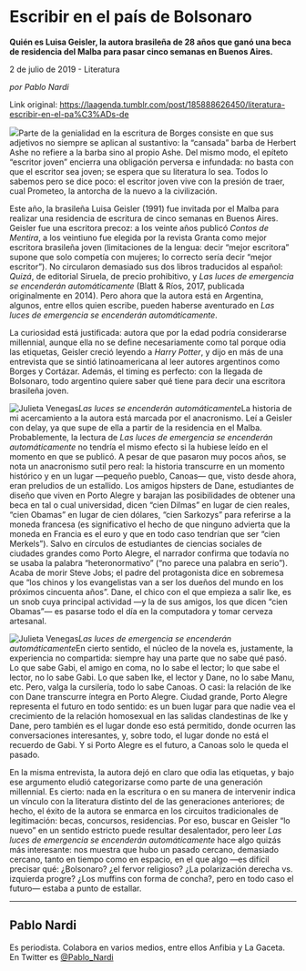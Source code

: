 # Escribir en el país de Bolsonaro

**Quién es Luisa Geisler, la autora brasileña de 28 años que ganó una beca de residencia del Malba para pasar cinco semanas en Buenos Aires.**

2 de julio de 2019 - Literatura

_por Pablo Nardi_

Link original: https://laagenda.tumblr.com/post/185888626450/literatura-escribir-en-el-pa%C3%ADs-de

![](https://64.media.tumblr.com/6f671edd4040867da069feae1417ab2c/6fcefec2ad4727be-bd/s500x750/3fdeeb98f7dbc4212c4fb0f26b9a0c21ef8cdfe8.jpg)Parte de la genialidad en la escritura de Borges consiste en que sus adjetivos no siempre se aplican al sustantivo: la “cansada” barba de Herbert Ashe no refiere a la barba sino al propio Ashe. Del mismo modo, el epíteto “escritor joven” encierra una obligación perversa e infundada: no basta con que el escritor sea joven; se espera que su literatura lo sea. Todos lo sabemos pero se dice poco: el escritor joven vive con la presión de traer, cual Prometeo, la antorcha de la nuevo a la civilización.   


Este año, la brasileña Luisa Geisler (1991) fue invitada por el Malba para realizar una residencia de escritura de cinco semanas en Buenos Aires. Geisler fue una escritora precoz: a los veinte años publicó *Contos de Mentira*, a los veintiuno fue elegida por la revista Granta como mejor escritora brasileña joven (limitaciones de la lengua: decir “mejor escritora” supone que solo competía con mujeres; lo correcto sería decir “mejor escritor”). No circularon demasiado sus dos libros traducidos al español: *Quizá*, de editorial Siruela, de precio prohibitivo, y *Las luces de emergencia se encenderán automáticamente* (Blatt & Ríos, 2017, publicada originalmente en 2014). Pero ahora que la autora está en Argentina, algunos, entre ellos quien escribe, pueden haberse aventurado en *Las luces de emergencia se encenderán automáticamente*. 

La curiosidad está justificada: autora que por la edad podría considerarse millennial, aunque ella no se define necesariamente como tal porque odia las etiquetas, Geisler creció leyendo a *Harry Potter*, y dijo en más de una entrevista que se sintió latinoamericana al leer autores argentinos como Borges y Cortázar. Además, el timing es perfecto: con la llegada de Bolsonaro, todo argentino quiere saber qué tiene para decir una escritora brasileña joven. 

![Julieta Venegas](https://64.media.tumblr.com/7d2bed739cd6aaa2cae22acc3f7b0eaa/6fcefec2ad4727be-3b/s250x400/68bca7ef13d2df5e58bd09a19a220593ccd0648b.jpg)*Las luces se encenderán automáticamente*La historia de mi acercamiento a la autora está marcada por el anacronismo. Leí a Geisler con delay, ya que supe de ella a partir de la residencia en el Malba. Probablemente, la lectura de *Las luces de emergencia se encenderán automáticamente* no tendría el mismo efecto si la hubiese leído en el momento en que se publicó. A pesar de que pasaron muy pocos años, se nota un anacronismo sutil pero real: la historia transcurre en un momento histórico y en un lugar —pequeño pueblo, Canoas— que, visto desde ahora, eran preludios de un estallido. Los amigos hipsters de Dane, estudiantes de diseño que viven en Porto Alegre y barajan las posibilidades de obtener una beca en tal o cual universidad, dicen “cien Dilmas” en lugar de cien reales, “cien Obamas” en lugar de cien dólares, “cien Sarkozys” para referirse a la moneda francesa (es significativo el hecho de que ninguno advierta que la moneda en Francia es el euro y que en todo caso tendrían que ser “cien Merkels”). Salvo en círculos de estudiantes de ciencias sociales de ciudades grandes como Porto Alegre, el narrador confirma que todavía no se usaba la palabra “heteronormativo” (“no parece una palabra en serio”). Acaba de morir Steve Jobs; el padre del protagonista dice en sobremesa que “los chinos y los evangelistas van a ser los dueños del mundo en los próximos cincuenta años”. Dane, el chico con el que empieza a salir Ike, es un snob cuya principal actividad —y la de sus amigos, los que dicen “cien Obamas”— es pasarse todo el día en la computadora y tomar cerveza artesanal. 

![Julieta Venegas](https://64.media.tumblr.com/0d6d1c842177d9548ca0c018ca8bb31d/6fcefec2ad4727be-7d/s250x400/691e33514fb2844b033db748d3ae8310f01f2c19.jpg)*Las luces de emergencia se encenderán automáticamente*En cierto sentido, el núcleo de la novela es, justamente, la experiencia no compartida: siempre hay una parte que no sabe qué pasó. Lo que sabe Gabi, el amigo en coma, no lo sabe el lector; lo que sabe el lector, no lo sabe Gabi. Lo que saben Ike, el lector y Dane, no lo sabe Manu, etc. Pero, valga la cursilería, todo lo sabe Canoas. O casi: la relación de Ike con Dane transcurre íntegra en Porto Alegre. Ciudad grande, Porto Alegre representa el futuro en todo sentido: es un buen lugar para que nadie vea el crecimiento de la relación homosexual en las salidas clandestinas de Ike y Dane, pero también es el lugar donde eso está permitido, donde ocurren las conversaciones interesantes, y, sobre todo, el lugar donde no está el recuerdo de Gabi. Y si Porto Alegre es el futuro, a Canoas solo le queda el pasado.

En la misma entrevista, la autora dejó en claro que odia las etiquetas, y bajo ese argumento eludió categorizarse como parte de una generación millennial. Es cierto: nada en la escritura o en su manera de intervenir indica un vínculo con la literatura distinto del de las generaciones anteriores; de hecho, el éxito de la autora se enmarca en los circuitos tradicionales de legitimación: becas, concursos, residencias. Por eso, buscar en Geisler “lo nuevo” en un sentido estricto puede resultar desalentador, pero leer *Las luces de emergencia se encenderán automáticamente* hace algo quizás más interesante: nos muestra que hubo un pasado cercano, demasiado cercano, tanto en tiempo como en espacio, en el que algo —es difícil precisar qué: ¿Bolsonaro? ¿el fervor religioso? ¿La polarización derecha vs. izquierda progre? ¿Los muffins con forma de concha?, pero en todo caso el futuro— estaba a punto de estallar.  



---

Pablo Nardi
-----------

 Es periodista. Colabora en varios medios, entre ellos Anfibia y La Gaceta. En Twitter es [@Pablo\_Nardi](https://twitter.com/Pablo_Nardi?lang=es) 

